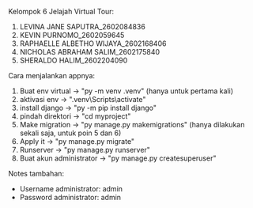 Kelompok 6 Jelajah Virtual Tour:
1. LEVINA JANE SAPUTRA_2602084836
2. KEVIN PURNOMO_2602059645
3. RAPHAELLE ALBETHO WIJAYA_2602168406
4. NICHOLAS ABRAHAM SALIM_2602175840
5. SHERALDO HALIM_2602204090

Cara menjalankan appnya:
1. Buat env virtual -> "py -m venv .venv" (hanya untuk pertama kali)
2. aktivasi env -> ".venv\Scripts\activate"
3. install django -> "py -m pip install django"
4. pindah direktori -> "cd myproject"
5. Make migration -> "py manage.py makemigrations" (hanya dilakukan sekali saja, untuk poin 5 dan 6)
6. Apply it -> "py manage.py migrate"
7. Runserver -> "py manage.py runserver"
8. Buat akun administrator -> "py manage.py createsuperuser"

Notes tambahan:
- Username administrator: admin
- Password administrator: admin
